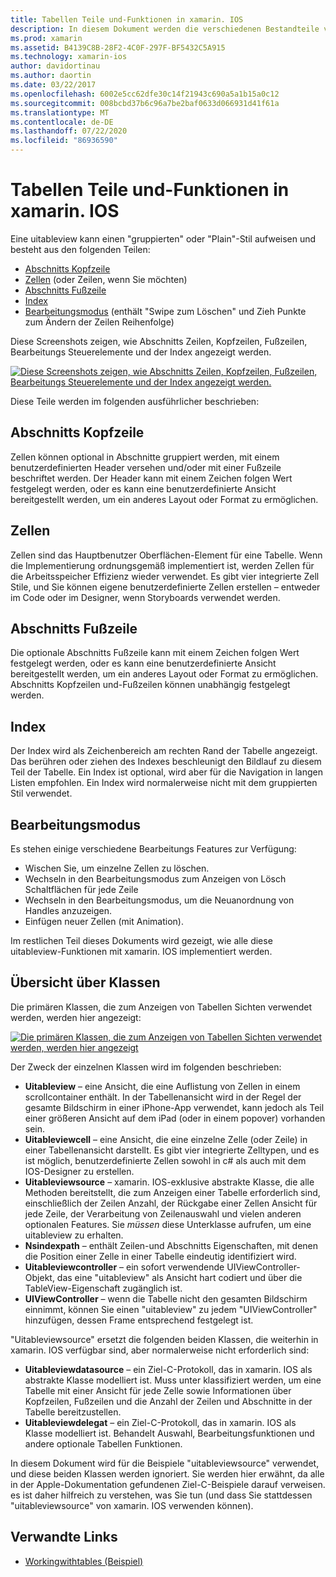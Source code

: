 ```yaml
---
title: Tabellen Teile und-Funktionen in xamarin. IOS
description: In diesem Dokument werden die verschiedenen Bestandteile von uitableview in ios beschrieben. Sie erläutert Abschnitts Header, Zellen, Abschnitts Fußzeilen, den Index und den Bearbeitungsmodus.
ms.prod: xamarin
ms.assetid: B4139C8B-28F2-4C0F-297F-BF5432C5A915
ms.technology: xamarin-ios
author: davidortinau
ms.author: daortin
ms.date: 03/22/2017
ms.openlocfilehash: 6002e5cc62dfe30c14f21943c690a5a1b15a0c12
ms.sourcegitcommit: 008bcbd37b6c96a7be2baf0633d066931d41f61a
ms.translationtype: MT
ms.contentlocale: de-DE
ms.lasthandoff: 07/22/2020
ms.locfileid: "86936590"
---
```

# <a name="table-parts-and-functionality-in-xamarinios"></a>Tabellen Teile und-Funktionen in xamarin. IOS

Eine uitableview kann einen "gruppierten" oder "Plain"-Stil aufweisen und besteht aus den folgenden Teilen:

- [Abschnitts Kopfzeile](#Section_Header)
- [Zellen](#Cells) (oder Zeilen, wenn Sie möchten)
- [Abschnitts Fußzeile](#Section_Footer)
- [Index](#Index)
- [Bearbeitungsmodus](#Edit_Features) (enthält "Swipe zum Löschen" und Zieh Punkte zum Ändern der Zeilen Reihenfolge) 

Diese Screenshots zeigen, wie Abschnitts Zeilen, Kopfzeilen, Fußzeilen, Bearbeitungs Steuerelemente und der Index angezeigt werden.

 [![Diese Screenshots zeigen, wie Abschnitts Zeilen, Kopfzeilen, Fußzeilen, Bearbeitungs Steuerelemente und der Index angezeigt werden.](table-parts-and-functionality-images/image1a.png)](table-parts-and-functionality-images/image1a.png#lightbox)

Diese Teile werden im folgenden ausführlicher beschrieben:

<a name="Section_Header"></a>

## <a name="section-header"></a>Abschnitts Kopfzeile

Zellen können optional in Abschnitte gruppiert werden, mit einem benutzerdefinierten Header versehen und/oder mit einer Fußzeile beschriftet werden. Der Header kann mit einem Zeichen folgen Wert festgelegt werden, oder es kann eine benutzerdefinierte Ansicht bereitgestellt werden, um ein anderes Layout oder Format zu ermöglichen.

<a name="Cells"></a>

## <a name="cells"></a>Zellen

Zellen sind das Hauptbenutzer Oberflächen-Element für eine Tabelle. Wenn die Implementierung ordnungsgemäß implementiert ist, werden Zellen für die Arbeitsspeicher Effizienz wieder verwendet. Es gibt vier integrierte Zell Stile, und Sie können eigene benutzerdefinierte Zellen erstellen – entweder im Code oder im Designer, wenn Storyboards verwendet werden.

<a name="Section_Footer"></a>

## <a name="section-footer"></a>Abschnitts Fußzeile

Die optionale Abschnitts Fußzeile kann mit einem Zeichen folgen Wert festgelegt werden, oder es kann eine benutzerdefinierte Ansicht bereitgestellt werden, um ein anderes Layout oder Format zu ermöglichen. Abschnitts Kopfzeilen und-Fußzeilen können unabhängig festgelegt werden.

<a name="Index"></a>

## <a name="index"></a>Index

Der Index wird als Zeichenbereich am rechten Rand der Tabelle angezeigt.
Das berühren oder ziehen des Indexes beschleunigt den Bildlauf zu diesem Teil der Tabelle. Ein Index ist optional, wird aber für die Navigation in langen Listen empfohlen. Ein Index wird normalerweise nicht mit dem gruppierten Stil verwendet.

<a name="Edit_Features"></a>

## <a name="editing-mode"></a>Bearbeitungsmodus

Es stehen einige verschiedene Bearbeitungs Features zur Verfügung:

- Wischen Sie, um einzelne Zellen zu löschen.
- Wechseln in den Bearbeitungsmodus zum Anzeigen von Lösch Schaltflächen für jede Zeile 
- Wechseln in den Bearbeitungsmodus, um die Neuanordnung von Handles anzuzeigen. 
- Einfügen neuer Zellen (mit Animation).

Im restlichen Teil dieses Dokuments wird gezeigt, wie alle diese uitableview-Funktionen mit xamarin. IOS implementiert werden.

## <a name="classes-overview"></a>Übersicht über Klassen

Die primären Klassen, die zum Anzeigen von Tabellen Sichten verwendet werden, werden hier angezeigt:

[![Die primären Klassen, die zum Anzeigen von Tabellen Sichten verwendet werden, werden hier angezeigt](table-parts-and-functionality-images/classdiagram.png)](table-parts-and-functionality-images/classdiagram.png#lightbox)

Der Zweck der einzelnen Klassen wird im folgenden beschrieben:

- **Uitableview** – eine Ansicht, die eine Auflistung von Zellen in einem scrollcontainer enthält. In der Tabellenansicht wird in der Regel der gesamte Bildschirm in einer iPhone-App verwendet, kann jedoch als Teil einer größeren Ansicht auf dem iPad (oder in einem popover) vorhanden sein. 
- **Uitableviewcell** – eine Ansicht, die eine einzelne Zelle (oder Zeile) in einer Tabellenansicht darstellt. Es gibt vier integrierte Zelltypen, und es ist möglich, benutzerdefinierte Zellen sowohl in c# als auch mit dem IOS-Designer zu erstellen. 
- **Uitableviewsource** – xamarin. IOS-exklusive abstrakte Klasse, die alle Methoden bereitstellt, die zum Anzeigen einer Tabelle erforderlich sind, einschließlich der Zeilen Anzahl, der Rückgabe einer Zellen Ansicht für jede Zeile, der Verarbeitung von Zeilenauswahl und vielen anderen optionalen Features. Sie *müssen* diese Unterklasse aufrufen, um eine uitableview zu erhalten. 
- **Nsindexpath** – enthält Zeilen-und Abschnitts Eigenschaften, mit denen die Position einer Zelle in einer Tabelle eindeutig identifiziert wird. 
- **Uitableviewcontroller** – ein sofort verwendende UIViewController-Objekt, das eine "uitableview" als Ansicht hart codiert und über die TableView-Eigenschaft zugänglich ist. 
- **UIViewController** – wenn die Tabelle nicht den gesamten Bildschirm einnimmt, können Sie einen "uitableview" zu jedem "UIViewController" hinzufügen, dessen Frame entsprechend festgelegt ist. 

"Uitableviewsource" ersetzt die folgenden beiden Klassen, die weiterhin in xamarin. IOS verfügbar sind, aber normalerweise nicht erforderlich sind:

- **Uitableviewdatasource** – ein Ziel-C-Protokoll, das in xamarin. IOS als abstrakte Klasse modelliert ist. Muss unter klassifiziert werden, um eine Tabelle mit einer Ansicht für jede Zelle sowie Informationen über Kopfzeilen, Fußzeilen und die Anzahl der Zeilen und Abschnitte in der Tabelle bereitzustellen. 
- **Uitableviewdelegat** – ein Ziel-C-Protokoll, das in xamarin. IOS als Klasse modelliert ist. Behandelt Auswahl, Bearbeitungsfunktionen und andere optionale Tabellen Funktionen. 

In diesem Dokument wird für die Beispiele "uitableviewsource" verwendet, und diese beiden Klassen werden ignoriert. Sie werden hier erwähnt, da alle in der Apple-Dokumentation gefundenen Ziel-C-Beispiele darauf verweisen. es ist daher hilfreich zu verstehen, was Sie tun (und dass Sie stattdessen "uitableviewsource" von xamarin. IOS verwenden können).

## <a name="related-links"></a>Verwandte Links

- [Workingwithtables (Beispiel)](https://docs.microsoft.com/samples/xamarin/ios-samples/workingwithtables)
